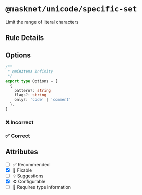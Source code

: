 <!-- begin title -->

# `@masknet/unicode/specific-set`

Limit the range of literal characters

<!-- end title -->

## Rule Details

## Options

<!-- begin options -->

```ts
/**
 * @minItems Infinity
 */
export type Options = [
  {
    pattern?: string
    flags?: string
    only?: 'code' | 'comment'
  },
]
```

<!-- end options -->

### :x: Incorrect

### :white_check_mark: Correct

## Attributes

<!-- begin attributes -->

- [ ] :white_check_mark: Recommended
- [x] :wrench: Fixable
- [ ] :bulb: Suggestions
- [x] :gear: Configurable
- [ ] :thought_balloon: Requires type information

<!-- end attributes -->
